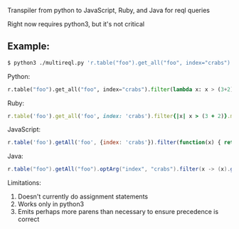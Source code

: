 Transpiler from python to JavaScript, Ruby, and Java for reql queries

Right now requires python3, but it's not critical

## Example:

```bash
$ python3 ./multireql.py 'r.table("foo").get_all("foo", index="crabs").filter(lambda x: x > (3+2)).map(r.range(), lambda x,y: x + y)'
```

Python:

```py
r.table("foo").get_all("foo", index="crabs").filter(lambda x: x > (3+2)).map(r.range(), lambda x,y: x + y)
```

Ruby:

```rb
r.table('foo').get_all('foo', index: 'crabs').filter{|x| x > (3 + 2)}.map(r.range){|x, y| (x + y)}
```

JavaScript:

```js
r.table('foo').getAll('foo', {index: 'crabs'}).filter(function(x) { return (x).gt(3 + 2) }).map(r.range(), function(x, y) { return x.add(y) })
```

Java:

```java
r.table("foo").getAll("foo").optArg("index", "crabs").filter(x -> (x).gt(3L + 2L)).map(r.range(), (x, y) -> x.add(y))
```

Limitations:

1. Doesn't currently do assignment statements
2. Works only in python3
3. Emits perhaps more parens than necessary to ensure precedence is correct

